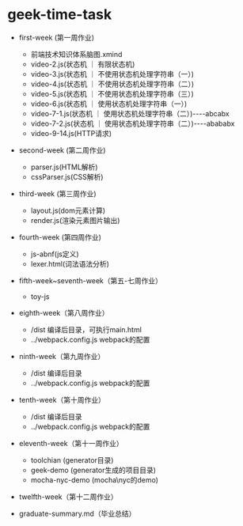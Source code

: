 # geek-time-task

- first-week (第一周作业)
    - 前端技术知识体系脑图.xmind
    - video-2.js(状态机 ｜ 有限状态机)
    - video-3.js(状态机 ｜ 不使用状态机处理字符串（一）)
    - video-4.js(状态机 ｜ 不使用状态机处理字符串（二）)
    - video-5.js(状态机 ｜ 不使用状态机处理字符串（三）)
    - video-6.js(状态机 ｜ 使用状态机处理字符串（一）)
    - video-7-1.js(状态机 ｜ 使用状态机处理字符串（二）)----abcabx
    - video-7-2.js(状态机 ｜ 使用状态机处理字符串（二）)----abababx
    - video-9-14.js(HTTP请求)

- second-week (第二周作业)
    - parser.js(HTML解析)
    - cssParser.js(CSS解析)

- third-week (第三周作业)
    - layout.js(dom元素计算)
    - render.js(渲染元素图片输出)

- fourth-week (第四周作业)
    - js-abnf(js定义)
    - lexer.html(词法语法分析)

- fifth-week~seventh-week（第五-七周作业）
    - toy-js
- eighth-week（第八周作业）
    - /dist 编译后目录，可执行main.html
    - ../webpack.config.js webpack的配置
- ninth-week（第九周作业）
    - /dist 编译后目录
    - ../webpack.config.js webpack的配置
- tenth-week（第十周作业）
    - /dist 编译后目录
    - ../webpack.config.js webpack的配置
- eleventh-week（第十一周作业）
    - toolchian (generator目录)
    - geek-demo (generator生成的项目目录)
    - mocha-nyc-demo (mocha\nyc的demo)
- twelfth-week（第十二周作业）

- graduate-summary.md（毕业总结）